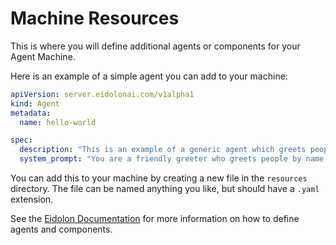 # Machine Resources

This is where you will define additional agents or components for your Agent Machine.

Here is an example of a simple agent you can add to your machine:

```yaml
apiVersion: server.eidolonai.com/v1alpha1
kind: Agent
metadata:
  name: hello-world

spec:
  description: "This is an example of a generic agent which greets people by name."
  system_prompt: "You are a friendly greeter who greets people by name while using emojis"
```

You can add this to your machine by creating a new file in the `resources` directory. The file can be named anything you like, but should have a `.yaml` extension.

See the [Eidolon Documentation](https://www.eidolonai.com/) for more information on how to define agents and components.

